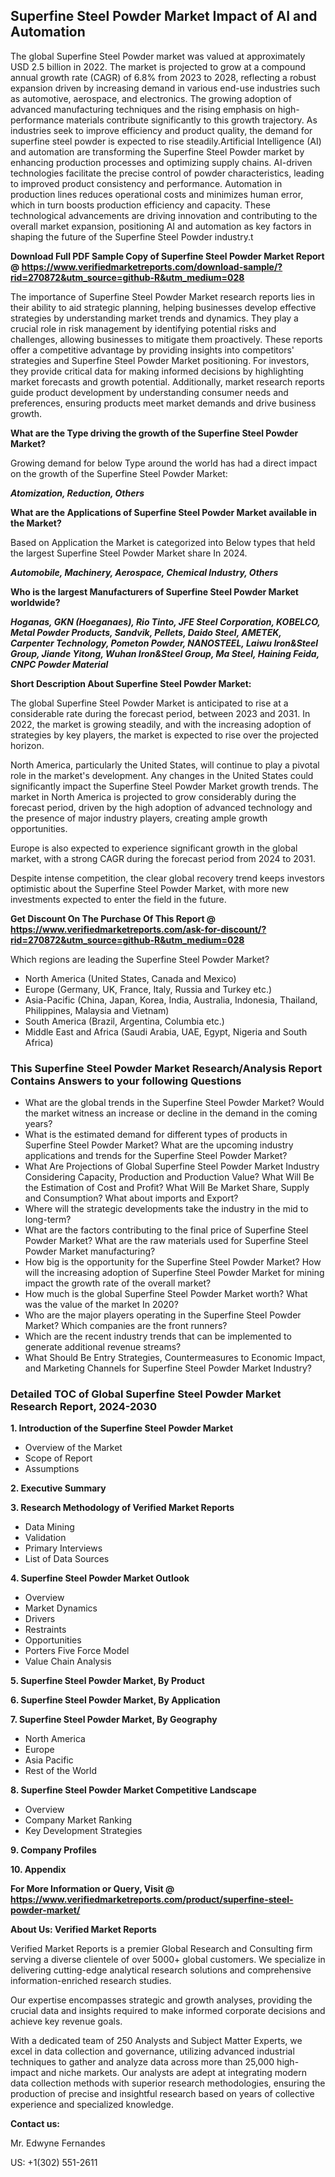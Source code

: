 <h2>Superfine Steel Powder Market Impact of AI and Automation</h2>The global Superfine Steel Powder market was valued at approximately USD 2.5 billion in 2022. The market is projected to grow at a compound annual growth rate (CAGR) of 6.8% from 2023 to 2028, reflecting a robust expansion driven by increasing demand in various end-use industries such as automotive, aerospace, and electronics. The growing adoption of advanced manufacturing techniques and the rising emphasis on high-performance materials contribute significantly to this growth trajectory. As industries seek to improve efficiency and product quality, the demand for superfine steel powder is expected to rise steadily.Artificial Intelligence (AI) and automation are transforming the Superfine Steel Powder market by enhancing production processes and optimizing supply chains. AI-driven technologies facilitate the precise control of powder characteristics, leading to improved product consistency and performance. Automation in production lines reduces operational costs and minimizes human error, which in turn boosts production efficiency and capacity. These technological advancements are driving innovation and contributing to the overall market expansion, positioning AI and automation as key factors in shaping the future of the Superfine Steel Powder industry.t</p><p id="" class=""><strong>Download Full PDF Sample Copy of Superfine Steel Powder Market Report @ <a href="https://www.verifiedmarketreports.com/download-sample/?rid=270872&utm_source=github-R&utm_medium=028" target="_blank">https://www.verifiedmarketreports.com/download-sample/?rid=270872&utm_source=github-R&utm_medium=028</a></strong></p><p>The importance of&nbsp;Superfine Steel Powder Market research reports lies in their ability to aid strategic planning, helping businesses develop effective strategies by understanding market trends and dynamics. They play a crucial role in risk management by identifying potential risks and challenges, allowing businesses to mitigate them proactively. These reports offer a competitive advantage by providing insights into competitors' strategies and Superfine Steel Powder Market positioning. For investors, they provide critical data for making informed decisions by highlighting market forecasts and growth potential. Additionally, market research reports guide product development by understanding consumer needs and preferences, ensuring products meet market demands and drive business growth.</p><p><strong>What are the&nbsp;Type driving the growth of the Superfine Steel Powder Market?</strong></p><p id="" class="">Growing demand for below Type around the world has had a direct impact on the growth of the Superfine Steel Powder Market:</p><em><strong>Atomization, Reduction, Others</strong></em></p><strong>What are the&nbsp;Applications&nbsp;of Superfine Steel Powder Market available in the Market?</strong></p><p id="" class="">Based on Application the Market is categorized into Below types that held the largest Superfine Steel Powder Market share In 2024.</p><em><strong>Automobile, Machinery, Aerospace, Chemical Industry, Others</strong></em></p><strong>Who is the largest Manufacturers of Superfine Steel Powder Market worldwide?</strong></p><p><em><strong>Hoganas, GKN (Hoeganaes), Rio Tinto, JFE Steel Corporation, KOBELCO, Metal Powder Products, Sandvik, Pellets, Daido Steel, AMETEK, Carpenter Technology, Pometon Powder, NANOSTEEL, Laiwu Iron&Steel Group, Jiande Yitong, Wuhan Iron&Steel Group, Ma Steel, Haining Feida, CNPC Powder Material</strong></em></p><p id="" class=""><strong>Short Description About Superfine Steel Powder Market:</strong></p><p>The global Superfine Steel Powder Market is anticipated to rise at a considerable rate during the forecast period, between 2023 and 2031. In 2022, the market is growing steadily, and with the increasing adoption of strategies by key players, the market is expected to rise over the projected horizon.</p><p>North America, particularly the United States, will continue to play a pivotal role in the market's development. Any changes in the United States could significantly impact the Superfine Steel Powder Market growth trends. The market in North America is projected to grow considerably during the forecast period, driven by the high adoption of advanced technology and the presence of major industry players, creating ample growth opportunities.</p><p>Europe is also expected to experience significant growth in the global market, with a strong CAGR during the forecast period from 2024 to 2031.</p><p>Despite intense competition, the clear global recovery trend keeps investors optimistic about the Superfine Steel Powder Market, with more new investments expected to enter the field in the future.</p><p id="" class=""><strong>Get Discount On The Purchase Of This Report @ <a href="https://www.verifiedmarketreports.com/ask-for-discount/?rid=270872&utm_source=github-R&utm_medium=028" target="_blank">https://www.verifiedmarketreports.com/ask-for-discount/?rid=270872&utm_source=github-R&utm_medium=028</a></strong></p>Which regions are leading the Superfine Steel Powder Market?</p><ul><li>North America (United States, Canada and Mexico)</li><li>Europe (Germany, UK, France, Italy, Russia and Turkey etc.)</li><li>Asia-Pacific (China, Japan, Korea, India, Australia, Indonesia, Thailand, Philippines, Malaysia and Vietnam)</li><li>South America (Brazil, Argentina, Columbia etc.)</li><li>Middle East and Africa (Saudi Arabia, UAE, Egypt, Nigeria and South Africa)</li></ul><h3 id="" class="">This Superfine Steel Powder Market Research/Analysis Report Contains Answers to your following Questions</h3><ul><li>What are the global trends in the Superfine Steel Powder Market? Would the market witness an increase or decline in the demand in the coming years?</li><li>What is the estimated demand for different types of products in Superfine Steel Powder Market? What are the upcoming industry applications and trends for the Superfine Steel Powder Market?</li><li>What Are Projections of Global Superfine Steel Powder Market Industry Considering Capacity, Production and Production Value? What Will Be the Estimation of Cost and Profit? What Will Be Market Share, Supply and Consumption? What about imports and Export?</li><li>Where will the strategic developments take the industry in the mid to long-term?</li><li>What are the factors contributing to the final price of Superfine Steel Powder Market? What are the raw materials used for Superfine Steel Powder Market manufacturing?</li><li>How big is the opportunity for the Superfine Steel Powder Market? How will the increasing adoption of Superfine Steel Powder Market for mining impact the growth rate of the overall market?</li><li>How much is the global Superfine Steel Powder Market worth? What was the value of the market In 2020?</li><li>Who are the major players operating in the Superfine Steel Powder Market? Which companies are the front runners?</li><li>Which are the recent industry trends that can be implemented to generate additional revenue streams?</li><li>What Should Be Entry Strategies, Countermeasures to Economic Impact, and Marketing Channels for Superfine Steel Powder Market Industry?</li></ul><h3 id="" class="">Detailed TOC of Global Superfine Steel Powder Market Research Report, 2024-2030</h3><p id="" class=""><strong>1. Introduction of the Superfine Steel Powder Market</strong></p><ul><li>Overview of the Market</li><li>Scope of Report</li><li>Assumptions</li></ul><p id="" class=""><strong>2. Executive Summary</strong></p><p id="" class=""><strong>3. Research Methodology of Verified Market Reports</strong></p><ul><li>Data Mining</li><li>Validation</li><li>Primary Interviews</li><li>List of Data Sources</li></ul><p id="" class=""><strong>4. Superfine Steel Powder Market Outlook</strong></p><ul><li>Overview</li><li>Market Dynamics</li><li>Drivers</li><li>Restraints</li><li>Opportunities</li><li>Porters Five Force Model</li><li>Value Chain Analysis</li></ul><p id="" class=""><strong>5. Superfine Steel Powder Market, By Product</strong></p><p id="" class=""><strong>6. Superfine Steel Powder Market, By Application</strong></p><p id="" class=""><strong>7. Superfine Steel Powder Market, By Geography</strong></p><ul><li>North America</li><li>Europe</li><li>Asia Pacific</li><li>Rest of the World</li></ul><p id="" class=""><strong>8. Superfine Steel Powder Market Competitive Landscape</strong></p><ul><li>Overview</li><li>Company Market Ranking</li><li>Key Development Strategies</li></ul><p id="" class=""><strong>9. Company Profiles</strong></p><p id="" class=""><strong>10. Appendix</strong></p><p id="" class=""><strong>For More Information or Query, Visit @ <a href="https://www.verifiedmarketreports.com/product/superfine-steel-powder-market/" target="_blank">https://www.verifiedmarketreports.com/product/superfine-steel-powder-market/</a></strong></p><p id="" class=""><strong>About Us: Verified Market Reports</strong></p><p id="" class="">Verified Market Reports is a premier Global Research and Consulting firm serving a diverse clientele of over 5000+ global customers. We specialize in delivering cutting-edge analytical research solutions and comprehensive information-enriched research studies.</p><p id="" class="">Our expertise encompasses strategic and growth analyses, providing the crucial data and insights required to make informed corporate decisions and achieve key revenue goals.</p><p id="" class="">With a dedicated team of 250 Analysts and Subject Matter Experts, we excel in data collection and governance, utilizing advanced industrial techniques to gather and analyze data across more than 25,000 high-impact and niche markets. Our analysts are adept at integrating modern data collection methods with superior research methodologies, ensuring the production of precise and insightful research based on years of collective experience and specialized knowledge.</p><p id="" class=""><strong>Contact us:</strong></p><p id="" class="">Mr. Edwyne Fernandes</p><p id="" class="">US: +1(302) 551-2611</p>